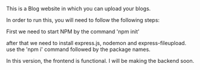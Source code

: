 This is a Blog website in which you can upload your blogs.

In order to run this, you will need to follow the following steps:

First we need to start NPM by the command 'npm init'

after that we need to install express.js, nodemon and express-fileupload.
use the 'npm i' command followed by the package names.

In this version, the frontend is functional. I will be making the backend soon.
